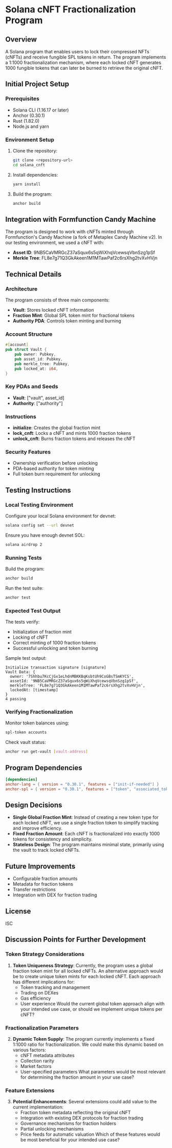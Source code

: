 
# Solana cNFT Fractionalization Program

## Overview
A Solana program that enables users to lock their compressed NFTs (cNFTs) and receive fungible SPL tokens in return. The program implements a 1:1000 fractionalization mechanism, where each locked cNFT generates 1000 fungible tokens that can later be burned to retrieve the original cNFT.

## Initial Project Setup

### Prerequisites
- Solana CLI (1.16.17 or later)
- Anchor (0.30.1)
- Rust (1.82.0)
- Node.js and yarn

### Environment Setup
1. Clone the repository:
   ```bash
   git clone <repository-url>
   cd solana_cnft
   ```

2. Install dependencies:
   ```bash
   yarn install
   ```

3. Build the program:
   ```bash
   anchor build
   ```

## Integration with Formfunction Candy Machine
The program is designed to work with cNFTs minted through Formfunction's Candy Machine (a fork of Metaplex Candy Machine v2). In our testing environment, we used a cNFT with:

- **Asset ID**: 9NB5CaVMRGcZ37aSqux6s5qWiXhqVcewsqVbnSzg1pSf
- **Merkle Tree**: FL8e7g71Q3GkAkeen1M1MTawPaf2c6rsXhg2tvXvHVjn

## Technical Details

### Architecture
The program consists of three main components:
- **Vault**: Stores locked cNFT information
- **Fraction Mint**: Global SPL token mint for fractional tokens
- **Authority PDA**: Controls token minting and burning

### Account Structure
```rust
#[account]
pub struct Vault {
    pub owner: Pubkey,
    pub asset_id: Pubkey,
    pub merkle_tree: Pubkey,
    pub locked_at: i64,
}
```

### Key PDAs and Seeds
- **Vault**: ["vault", asset_id]
- **Authority**: ["authority"]

### Instructions
- **initialize**: Creates the global fraction mint
- **lock_cnft**: Locks a cNFT and mints 1000 fraction tokens
- **unlock_cnft**: Burns fraction tokens and releases the cNFT

### Security Features
- Ownership verification before unlocking
- PDA-based authority for token minting
- Full token burn requirement for unlocking

## Testing Instructions

### Local Testing Environment
Configure your local Solana environment for devnet:
```bash
solana config set --url devnet
```

Ensure you have enough devnet SOL:
```bash
solana airdrop 2
```

### Running Tests
Build the program:
```bash
anchor build
```

Run the test suite:
```bash
anchor test
```

### Expected Test Output
The tests verify:
- Initialization of fraction mint
- Locking of cNFT
- Correct minting of 1000 fraction tokens
- Successful unlocking and token burning

Sample test output:
```plaintext
Initialize transaction signature [signature]
Vault Data: {
  owner: '7Shhbu7KcCjGx1eLhdnMBKKBqKsbtUh9CoGBsTSmKYCS',
  assetId: '9NB5CaVMRGcZ37aSqux6s5qWiXhqVcewsqVbnSzg1pSf',
  merkleTree: 'FL8e7g71Q3GkAkeen1M1MTawPaf2c6rsXhg2tvXvHVjn',
  lockedAt: [timestamp]
}
4 passing
```

### Verifying Fractionalization
Monitor token balances using:
```bash
spl-token accounts
```

Check vault status:
```bash
anchor run get-vault [vault-address]
```

## Program Dependencies
```toml
[dependencies]
anchor-lang = { version = "0.30.1", features = ["init-if-needed"] }
anchor-spl = { version = "0.30.1", features = ["token", "associated_token"] }
```

## Design Decisions
- **Single Global Fraction Mint**: Instead of creating a new token type for each locked cNFT, we use a single fraction token to simplify tracking and improve efficiency.
- **Fixed Fraction Amount**: Each cNFT is fractionalized into exactly 1000 tokens for consistency and simplicity.
- **Stateless Design**: The program maintains minimal state, primarily using the vault to track locked cNFTs.

## Future Improvements
- Configurable fraction amounts
- Metadata for fraction tokens
- Transfer restrictions
- Integration with DEX for fraction trading

## License
ISC

## Discussion Points for Further Development

### Token Strategy Considerations
1. **Token Uniqueness Strategy**: Currently, the program uses a global fraction token mint for all locked cNFTs. An alternative approach would be to create unique token mints for each locked cNFT. Each approach has different implications for:
   - Token tracking and management
   - Trading on DEXes
   - Gas efficiency
   - User experience
Would the current global token approach align with your intended use case, or should we implement unique tokens per cNFT?

### Fractionalization Parameters
2. **Dynamic Token Supply**: The program currently implements a fixed 1:1000 ratio for fractionalization. We could make this dynamic based on various factors:
   - cNFT metadata attributes
   - Collection rarity
   - Market factors
   - User-specified parameters
What parameters would be most relevant for determining the fraction amount in your use case?

### Feature Extensions
3. **Potential Enhancements**: Several extensions could add value to the current implementation:
   - Fraction token metadata reflecting the original cNFT
   - Integration with existing DEX protocols for fraction trading
   - Governance mechanisms for fraction holders
   - Partial unlocking mechanisms
   - Price feeds for automatic valuation
Which of these features would be most beneficial for your intended use case?
